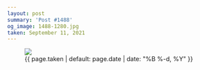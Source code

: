 ```yaml
---
layout: post
summary: 'Post #1488'
og_image: 1488-1280.jpg
taken: September 11, 2021
---
```


<figure class="post" data-src="{{ site.assets_url }}/{{ page.og_image }}">
<img sizes="(min-width: 700px) 50vw, calc(100vw - 2rem)" src="{{ site.assets_url }}/1488-640.jpg" srcset="{{ site.assets_url }}/1488-320.jpg 320w, {{ site.assets_url }}/1488-640.jpg 640w, {{ site.assets_url }}/1488-960.jpg 960w, {{ site.assets_url }}/1488-1280.jpg 1280w"/>
<figcaption>
<time>{{ page.taken | default: page.date | date: "%B %-d, %Y" }}</time>
</figcaption>
</figure>
